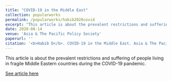 ```yaml
---
title: "COVID-19 in the Middle East"
collection: popularworks
permalink: /popularworks/habib2020covid
excerpt: "This article is about the prevalent restrictions and suffering of people living in fragile Middle Eastern countries during the COVID-19 pandemic."
date: 2020-08-14
venue: 'Asia & The Pacific Policy Society'
paperurl: ''
citation: '<b>Habib D</b>. COVID-19 in the Middle East. Asia & The Pacific Policy Society.  https://www.policyforum.net/covid-19-in-the-middle-east/. Published August 14, 2020.'
---
```

This article is about the prevalent restrictions and suffering of people living in fragile Middle Eastern countries during the COVID-19 pandemic.

[See article here](https://www.policyforum.net/covid-19-in-the-middle-east/)
